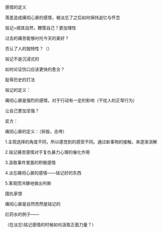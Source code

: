 感情的定义

落差造成痛彻心扉的感情，被淡忘了之后如何保持追忆与怀念

铭记=顺其自然，鞭策自己？更加理性

过去的痛苦能够衬托今天的美好？

否认了人的独特性？（）

铭记不是沉浸式的

如何论证伤口应该更快的愈合？

耻辱历史的打法



铭记的定义：

痛彻心扉是强烈的感情，对于行动有一定的影响（干扰人的正常行为）

让自己更加坚强？



反方：

痛彻心扉的定义：（拆毁，击垮）

1.主观选择的角度不同，所以感觉到的感受不同。通过新事物的接触，来逐渐消解

2.铭记痛苦感情对于复仇暴力心理的催化作用

3.汲取事件里面的积极感情

4.淡忘痛彻心扉的感情——铭记好的东西

5.客观而冷静地做出判断



国仇家恨

痛彻心扉是自然而然是铭记的

红药水的例子——



（在淡忘\铭记感情的时候如何汲取正面力量？）

